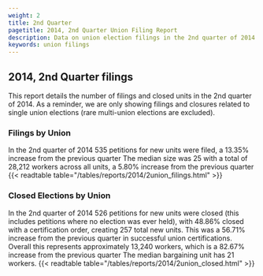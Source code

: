 ```yaml
---
weight: 2
title: 2nd Quarter
pagetitle: 2014, 2nd Quarter Union Filing Report
description: Data on union election filings in the 2nd quarter of 2014
keywords: union filings
---
```


## 2014, 2nd Quarter filings

This report details the number of filings and closed units in the 2nd quarter of 2014. As a reminder, we are only showing filings and closures related to single union elections (rare multi-union elections are excluded).

### Filings by Union
In the 2nd quarter of 2014 535 petitions for new units were filed, a 13.35% increase from the previous quarter The median size was 25 with a total of 28,212 workers across all units, a 5.80% increase from the previous quarter
{{< readtable table="/tables/reports/2014/2union_filings.html" >}}

### Closed Elections by Union
In the 2nd quarter of 2014 526 petitions for new units were closed (this includes petitions where no election was ever held), with 48.86% closed with a certification order, creating 257 total new units. This was a 56.71% increase from the previous quarter in successful union certifications. Overall this represents approximately 13,240 workers, which is a 82.67% increase from the previous quarter The median bargaining unit has 21 workers.
{{< readtable table="/tables/reports/2014/2union_closed.html" >}}
